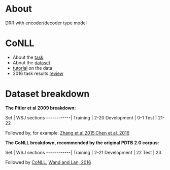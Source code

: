 # About

DRR with encoder/decoder type model

# CoNLL
- About the [task](http://www.cs.brandeis.edu/~clp/conll16st/intro.html)
- About the [dataset](http://www.cs.brandeis.edu/~clp/conll16st/dataset.html)
- [tutorial](http://nbviewer.jupyter.org/github/attapol/conll16st/blob/master/tutorial/tutorial.ipynb) on the data
- 2016 task results [review](http://www.aclweb.org/anthology/K/K16/K16-2.pdf#page=26)

# Dataset breakdown

**The Pitler et al 2009 breakdown:**

Set         | WSJ sections
------------|
Training    | 2-20
Development | 0-1
Test        | 21-22

Followed by, for example: [Zhang et al 2015](http://www.anthology.aclweb.org/D/D15/D15-1266.pdf),[Chen et al, 2016]


**The CoNLL breakdown, recommended by the original PDTB 2.0 corpus:**

Set         | WSJ sections
------------|
Training    | 2-21
Development | 22
Test        | 23

Followed by [CoNLL](http://www.aclweb.org/anthology/K/K16/K16-2.pdf#page=11), [Wand and Lan, 2016](https://www.aclweb.org/anthology/K/K16/K16-2.pdf#page=43)

[Chen et al, 2016]: https://www.aclweb.org/anthology/P/P16/P16-1163.pdf

